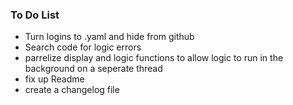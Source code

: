 ### To Do List

- Turn logins to .yaml and hide from github
- Search code for logic errors
- parrelize display and logic functions to allow logic to run in the background on a seperate thread
- fix up Readme
- create a changelog file
